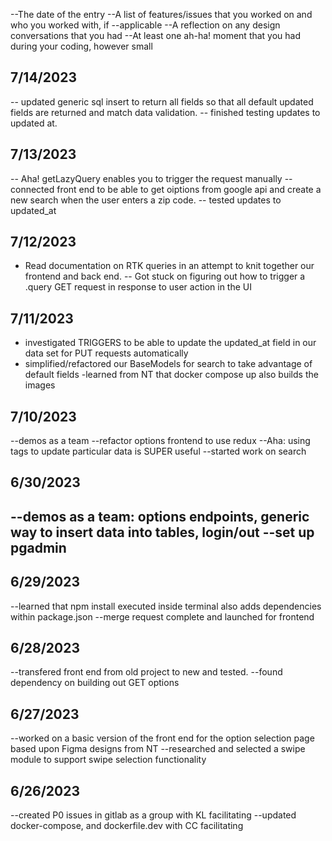 --The date of the entry
--A list of features/issues that you worked on and who you worked with, if --applicable
--A reflection on any design conversations that you had
--At least one ah-ha! moment that you had during your coding, however small

## 7/14/2023

-- updated generic sql insert to return all fields so that all default updated fields are returned and match data validation.
-- finished testing updates to updated at.

## 7/13/2023

-- Aha! getLazyQuery enables you to trigger the request manually
--connected front end to be able to get oiptions from google api and create a new search when the user enters a zip code.
-- tested updates to updated_at

## 7/12/2023

- Read documentation on RTK queries in an attempt to knit together our frontend and back end.
  -- Got stuck on figuring out how to trigger a .query GET request in response to user action in the UI

## 7/11/2023

- investigated TRIGGERS to be able to update the updated_at field in our data set for PUT requests automatically
- simplified/refactored our BaseModels for search to take advantage of default fields
  -learned from NT that docker compose up also builds the images

## 7/10/2023

--demos as a team
--refactor options frontend to use redux
--Aha: using tags to update particular data is SUPER useful
--started work on search

## 6/30/2023

--demos as a team: options endpoints, generic way to insert data into tables, login/out
--set up pgadmin
--

## 6/29/2023

--learned that npm install executed inside terminal also adds dependencies within package.json
--merge request complete and launched for frontend

## 6/28/2023

--transfered front end from old project to new and tested.
--found dependency on building out GET options

## 6/27/2023

--worked on a basic version of the front end for the option selection page based upon Figma designs from NT
--researched and selected a swipe module to support swipe selection functionality

## 6/26/2023

--created P0 issues in gitlab as a group with KL facilitating
--updated docker-compose, and dockerfile.dev with CC facilitating
